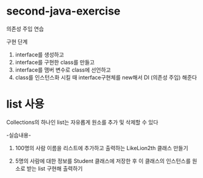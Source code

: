 # second-java-exercise
의존성 주입 연습

구현 단계

1. interface를 생성하고
2. interface를 구현한 class를 만들고
3. interface를 맴버 변수로 class에 선언하고
4. class를 인스턴스화 시킬 때 interface구현체를 new해서 DI (의존성 주입) 해준다

# list 사용
Collections의 하나인 list는 자유롭게 원소를 추가 및 삭제할 수 있다

-실습내용-

1. 100명의 사람 이름을 리스트에 추가하고 출력하는 LikeLion2th 클래스 만들기

2. 5명의 사람에 대한 정보를 Student 클래스에 저장한 후 이 클래스의 인스턴스를 원소로 받는 list 구현해 출력하기


